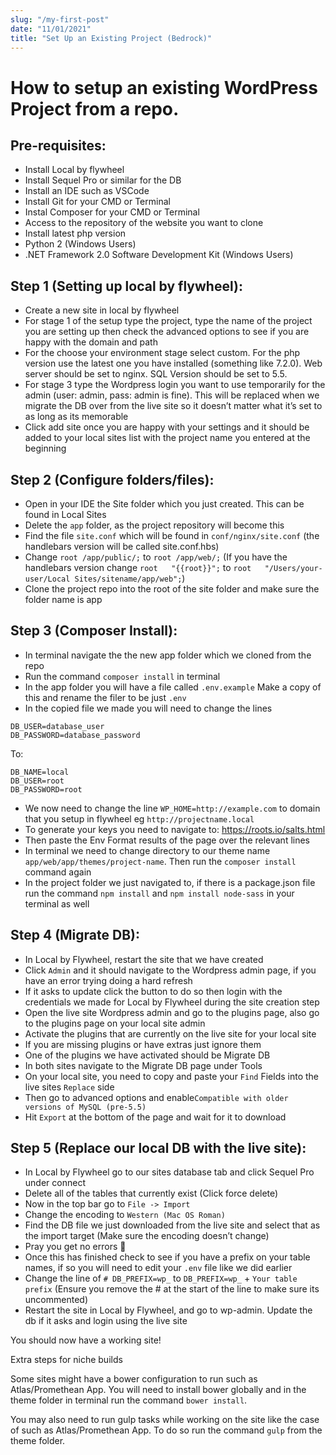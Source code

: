 ```yaml
---
slug: "/my-first-post"
date: "11/01/2021"
title: "Set Up an Existing Project (Bedrock)"
---
```


# How to setup an existing WordPress Project from a repo.

## Pre-requisites:
- Install Local by flywheel
- Install Sequel Pro or similar for the DB
- Install an IDE such as VSCode
- Install Git for your CMD or Terminal
- Instal Composer for your CMD or Terminal
- Access to the repository of the website you want to clone
- Install latest php version
- Python 2 (Windows Users)
- .NET Framework 2.0 Software Development Kit (Windows Users)

## Step 1 (Setting up local by flywheel): 

- Create a new site in local by flywheel
- For stage 1 of the setup type the project, type the name of the project you are setting up then check the advanced options to see if you are happy with the domain and path
- For the choose your environment stage select custom. For the php version use the latest one you have installed (something like 7.2.0). Web server should be set to nginx. SQL Version should be set to 5.5.
- For stage 3 type the Wordpress login you want to use temporarily for the admin (user: admin, pass: admin is fine). This will be replaced when we migrate the DB over from the live site so it doesn’t matter what it’s set to as long as its memorable
- Click add site once you are happy with your settings and it should be added to your local sites list with the project name you entered at the beginning

## Step 2 (Configure folders/files):

- Open in your IDE the Site folder which you just created. This can be found in Local Sites
- Delete the `app` folder, as the project repository will become this
- Find the file `site.conf` which will be found in `conf/nginx/site.conf` (the handlebars version will be called site.conf.hbs)
- Change `root /app/public/;` to `root /app/web/;` (If you have the handlebars version change `root   "{{root}}";` to `root   "/Users/your-user/Local Sites/sitename/app/web";`)
- Clone the project repo into the root of the site folder and make sure the folder name is app

## Step 3 (Composer Install):

- In terminal navigate the the new app folder which we cloned from the repo 
- Run the command `composer install` in terminal
- In the app folder you will have a file called `.env.example` Make a copy of this and rename the filer to be just `.env`
- In the copied file we made you will need to change the lines

```DB_NAME=database_name
DB_USER=database_user
DB_PASSWORD=database_password
```

To:

```
DB_NAME=local
DB_USER=root
DB_PASSWORD=root
```

- We now need to change the line `WP_HOME=http://example.com` to domain that you setup in flywheel eg `http://projectname.local`
- To generate your keys you need to navigate to: https://roots.io/salts.html
- Then paste the Env Format results of the page over the relevant lines
- In terminal we need to change directory to our theme name `app/web/app/themes/project-name`. Then run the `composer install` command again
- In the project folder we just navigated to, if there is a package.json file run the command `npm install` and `npm install node-sass` in your terminal as well

## Step 4 (Migrate DB):

- In Local by Flywheel, restart the site that we have created
- Click `Admin` and it should navigate to the Wordpress admin page, if you have an error trying doing a hard refresh
- If it asks to update click the button to do so then login with the credentials we made for Local by Flywheel during the site creation step
- Open the live site Wordpress admin and go to the plugins page, also go to the plugins page on your local site admin
- Activate the plugins that are currently on the live site for your local site
- If you are missing plugins or have extras just ignore them
- One of the plugins we have activated should be Migrate DB
- In both sites navigate to the Migrate DB page under Tools
- On your local site, you need to copy and paste your `Find` Fields into the live sites `Replace` side
- Then go to advanced options and enable`Compatible with older versions of MySQL (pre-5.5)`
- Hit `Export` at the bottom of the page and wait for it to download

## Step 5 (Replace our local DB with the live site):

- In Local by Flywheel go to our sites database tab and click Sequel Pro under connect
- Delete all of the tables that currently exist (Click force delete)
- Now in the top bar go to `File -> Import`
- Change the encoding to `Western (Mac OS Roman)`
- Find the DB file we just downloaded from the live site and select that as the import target (Make sure the encoding doesn’t change)
- Pray you get no errors :eyes:
- Once this has finished check to see if you have a prefix on your table names, if so you will need to edit your `.env` file like we did earlier
- Change the line of `# DB_PREFIX=wp_` to `DB_PREFIX=wp_` + `Your table prefix` (Ensure you remove the # at the start of the line to make sure its uncommented)
- Restart the site in Local by Flywheel, and go to wp-admin. Update the db if it asks and login using the live site

You should now have a working site!

Extra steps for niche builds

Some sites might have a bower configuration to run such as Atlas/Promethean App. You will need to install bower globally and in the theme folder in terminal run the command `bower install`.

You may also need to run gulp tasks while working on the site like the case of such as Atlas/Promethean App. To do so run the command `gulp` from the theme folder.
